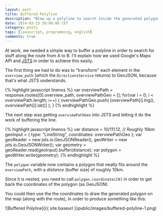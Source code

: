 ```yaml
---
layout: post
title: Buffered Polyline
description: "Blow up a polyline to search inside the generated polygon."
date: 2014-03-23 20:00:00 CET
category: posts
tags: [javascript, programming, english]
comments: true
---
```


At work, we needed a simple way to buffer a polyline in order to search for stuff along the route from A to B. I'll explain how we used Google's Maps API and [JSTS](https://github.com/bjornharrtell/jsts) in order to achieve this easily.

The first thing we had to do was to "transform" each element in the `overview_path` (which the `DirectionsService` returns) to GeoJSON, because that's what JSTS understands.

{% highlight javascript linenos %}
var overviewPath = response.routes[0].overview_path,
    overviewPathGeo = [];
for(var i = 0; i < overviewPath.length; i++) {
    overviewPathGeo.push(
        [overviewPath[i].lng(), overviewPath[i].lat()]
    );
}
{% endhighlight %}

The next step was getting `overviewPathGeo` into JSTS and letting it do the work of buffering the line.

{% highlight javascript linenos %}
var distance = 10/111.12, // Roughly 10km
    geoInput = {
        type: "LineString",
        coordinates: overviewPathGeo
    };
var geoReader = new jsts.io.GeoJSONReader(),
    geoWriter = new jsts.io.GeoJSONWriter();
var geometry = geoReader.read(geoInput).buffer(distance);
var polygon = geoWriter.write(geometry);
{% endhighlight %}

The `polygon` variable now contains a polygon that neatly fits around the `overviewPath`, with a *distance* (buffer size) of roughly 10km.

Since it is nested, you need to call `polygon.coordinates[0]` in order to get back the coordinates of the polygon (as GeoJSON).

You could then use the the coordinates to draw the generated polygon on the map (along with the route), in order to produce something like this:

![Buffered Polyline]({{ site.baseurl }}public/images/buffered-polyline-1.png)
